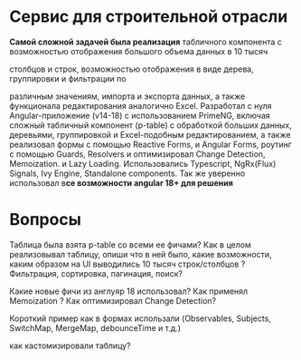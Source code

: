 # Сервис для строительной отрасли

**Самой сложной задачей была реализация**
табличного компонента с возможностью отображения большого объема данных в 10 тысяч

столбцов и строк, возможностью отображения в виде дерева, группировки и фильтрации по

различным значениям, импорта и экспорта данных, а также функционала редактирования
аналогично Excel. Разработал с нуля Angular-приложение (v14-18) с использованием PrimeNG,
включая сложный табличный компонент (p-table) с обработкой больших данных, деревьями,
группировкой и Excel-подобным редактированием, а также реализовал формы с помощью
Reactive Forms, и Angular Forms, роутинг с помощью Guards, Resolvers и оптимизировал Change Detection, Memoization. и Lazy Loading. Использовались Typescript, NgRx(Flux) Signals, Ivy Engine,
Standalone components. Так же уверенно использовал в**се возможности angular 18+ для решения**

# Вопросы

Таблица была взята p-table со всеми ее фичами?
Как в целом реализовывал таблицу, опиши что в ней было, какие возможности, каким образом на UI выводились 10 тысяч строк/столбцов ?
Фильтрация, сортировка, пагинация, поиск?

Какие новые фичи из англуяр 18 использовал?
Как применял Memoization ?
Как оптимизировал Change Detection?

Короткий пример как в формах использали
(Observables, Subjects, SwitchMap, MergeMap,
debounceTime и т.д.)

как кастомизировали таблицу?